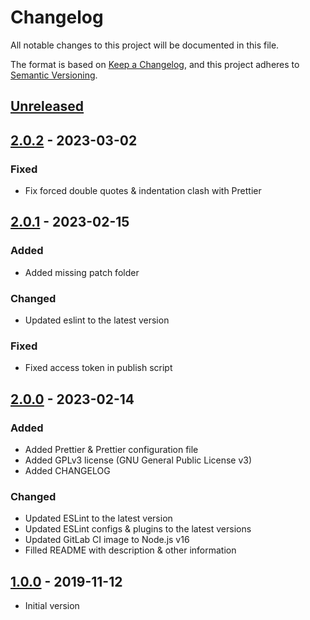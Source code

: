 # Changelog

All notable changes to this project will be documented in this file.

The format is based on [Keep a Changelog](https://keepachangelog.com/en/1.0.0/),
and this project adheres to
[Semantic Versioning](https://semver.org/spec/v2.0.0.html).

## [Unreleased]

## [2.0.2] - 2023-03-02

### Fixed

-   Fix forced double quotes & indentation clash with Prettier

## [2.0.1] - 2023-02-15

### Added

-   Added missing patch folder

### Changed

-   Updated eslint to the latest version

### Fixed

-   Fixed access token in publish script

## [2.0.0] - 2023-02-14

### Added

-   Added Prettier & Prettier configuration file
-   Added GPLv3 license (GNU General Public License v3)
-   Added CHANGELOG

### Changed

-   Updated ESLint to the latest version
-   Updated ESLint configs & plugins to the latest versions
-   Updated GitLab CI image to Node.js v16
-   Filled README with description & other information

## [1.0.0] - 2019-11-12

-   Initial version

[unreleased]:
    https://gitlab.nic.cz/turris/reforis/eslint-config-reforis/-/compare/v2.0.2...master
[2.0.2]:
    https://gitlab.nic.cz/turris/reforis/eslint-config-reforis/-/compare/v2.0.1...v2.0.2
[2.0.1]:
    https://gitlab.nic.cz/turris/reforis/eslint-config-reforis/-/compare/v2.0.0...v2.0.1
[2.0.0]:
    https://gitlab.nic.cz/turris/reforis/eslint-config-reforis/-/compare/v1.0.0...v2.0.0
[1.0.0]:
    https://gitlab.nic.cz/turris/reforis/eslint-config-reforis/-/tags/v1.0.0
